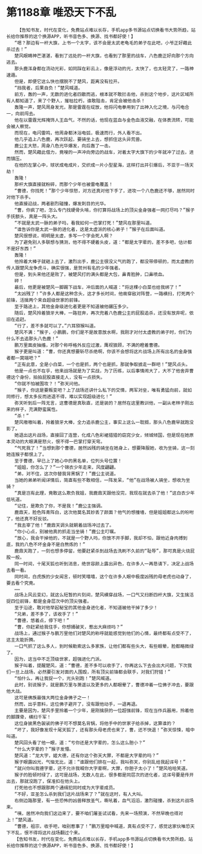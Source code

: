 # 第1188章 唯恐天下不乱
        【告知书友，时代在变化，免费站点难以长存，手机app多书源站点切换看书大势所趋，站长给你推荐的这个换源APP，听书音色多、换源、找书都好使！】
       “嗯？那边有一杆大旗，上书一个太字，该不会是太武老龟毛的弟子在此吧，小爷正好藉此杀过去！”
       楚风眼睛神芒湛湛，看到了远处的一杆大旗，也看到了那里的战车，八色鹿正好向那个方向逃去。
       那头鹿浑身都在流动光彩，如同踩在彩云上，像是浮动的光，太快了，也太轻灵了，一路神速遁。
       但是，即便它这么快也摆脱不了楚风，距离没有拉开。
       “挡我者，后果自负！”楚风喊道。
       前方，轰的一声，无数的进化者四散而逃，根本就不敢拦击他，杀到这个地步，这片区域所有人都知道了，来了个野人，摧枯拉朽，谁敢阻击，肯定会被他击杀！
       轰隆一声，楚风周身发光，那是雷霆在绽放，他将闪电拳用到了出神入化之境，与闪电合一，向前闯去。
       他在以雷霆光辉掩饰人王血气，不然的话，他现在蓝血与金色血液交融，在体表流转，可能会被人察觉。
       而现在，电闪雷鸣，他周身都沐浴电弧，极速而行，外人看不出。
       他几乎追上八色鹿，再次跃起，要骑坐上去，想抓住这头异荒兽。
       鹿公主大怒，周身八色光华爆发，向后轰了一击。
       然而，楚风藉此借力，竟嗖的一声冲向旁边的战车，对着太字大旗下的少年就冲了过去，进而镇压。
       在他的左掌心中，球状成电成片，交织成一片小型星海，这样打出并引爆后，不亚于一场天劫！
       轰隆！
       那杆大旗直接就粉碎，而那个少年也被雷电覆盖！
       “曹德，你找死！”那个少年惊怒，对方还真对他下手了，进攻一个八色鹿还不够，居然同时对他下杀手。
       他直接迎战，两者剧烈碰撞，爆发刺目的光华。
       “曹，你疯了吧，怎么专门找硬骨头啃，你打算将战场上的顶尖金身强者一网打尽吗？”猴子手抚额头，真是一阵头大。
       “不就是太武一脉的弟子吗，看我如何一巴掌打死！”楚风在那里叫道。
       “谁告诉你是太武一脉的进化者，这是太虚派的核心弟子！”猴子在后面叫道。
       楚风很想说，明明是太虚，多写一个字会死人啊？
       为了避免别人多联想与猜测，他不得不硬着头皮，道：“都是太字辈的，差不多吧，估计都不是好东西！”
       轰隆！
       他拎着大棒子就砸上去了，激烈出手，鹿公主很没义气的跑了，都没带停顿的，而太虚教的传人跟楚风龙争虎斗，确实很强，是贺州有名的少年强者。
       但是，到头来他还是败了，被楚风打的满头都是大包，鼻青脸肿，口鼻喷血。
       砰！
       最后，他更是被楚风一脚踢下战车，冲后面的人喊道：“将这棵小白菜也给我绑了！”
       “太凶残了！”许多人都是这种念头，这才多长时间，他凿穿敌对阵营，一路横扫，打死两个前锋，活擒两个来自超级世家的前锋。
       至于路途上，其他金身级进化者更是不知道被他碾压多少。
       随后，楚风拎着狼牙大棒，一路狂奔，再次兜着八色鹿公主的屁股追杀，还没有放弃呢，依旧在追赶。
       “行了，差不多就可以了。”六耳猕猴叫道。
       楚风不满：“猴子，小鹏鹏，你们是不是故意放水啊，我刚才对付太虚教的弟子时，你们为什么不去追那头八色鹿！”
       鹏万里面皮抽搐，对那个称呼格外反应过激，鹰视狼顾，不满的瞪着曹德。
       猴子更是叫道：“曹，你还真想要斩尽杀绝啊，你该不会想将这片战场上所有出名的金身强者都一窝端吧？”
       “正有此意，全是小白菜，一个也是抓，两个也是抓，那就争取掳走一群吧！”楚风点头。
       他是一点也不在乎，他来战场就是为了实战，为了历练，以后事情闹大了，大不了他舍弃曹德这个身份，拍拍屁股直接走人，没有一点损失。
       “你就不怕被围攻？！”弥天问他。
       “猴子，你这是要叛变吧？上了战场还讲什么私下的交情，两军对垒，唯有勇猛向前，就如同修行，想太多反而进退不得，难以实现超级进化！”
       弥天听到后一阵无言，这曹德是真耿直，还是装的？居然在这里教训他，一副从老林子刚出来的样子，充满野蛮属性。
       “杀！”
       楚风嗷嗷叫着，拎着狼牙大棒，全力追杀鹿公主，事实上这么一耽搁，那头八色鹿早就跑没影了。
       她退出这片战场，直接回了连营，化成八色彩裙猎猎的窈窕少女，倾城倾国，但是现在她原本灵动的大眼满是怒火，恨不得一巴掌打穿天穹。
       “气死我了！”当想到那个曹德，居然凶残的骑坐在她身上，想要降服她，收为坐骑，这一刻她连猴子都恨上了。
       至于曹德，早已上了她心中的黑名单，位列头号位置！
       “姐姐，你怎么了？”一个锦衣少年走来，风度翩翩。
       “弟，对不住，这次你替我背黑锅了！”鹿公主说道。
       当她的弟弟听闻详情后，简直有些不敢相信，一阵发呆，“他”在战场被人骑坐，想收为坐骑？
       “真是岂有此理，竟敢这么欺负我姐，我鹿鼎天跟他没完，我现在就去杀了他！”这白衣少年低吼道。
       “记住，是欺负了你，不是我！”鹿公主强调。
       鹿鼎天，脸色阵青阵白，这次他莫名其妙丢了颜面？他气的想撞墙，但是姐姐都这么的吩咐了，他还真不好反驳。
       “我去宰了他！”鹿鼎天调头就朝着战场冲过去了。
       “你小心点，别被他真的抓走当坐骑！”鹿公主叮嘱。
       “放心，我会干掉他的，不就是一个野人吗，你放不开手脚，我却不怕，跟他近身肉搏到底，我的八色不坏金身不是白熬炼的！”
       鹿鼎天跑了，一刻也想多停留，他要赶紧杀到战场去洗刷不久前的“耻辱”，那可真是火烧屁股一般。
       同一时间，十尾天狐也听到消息，绝世容颜上露出异色，在许多人一再恳请下，决定上战场去看一看。
       同时间，白虎族的少女闻言，顿时笑嘻嘻，这个在许多人眼中极度凶残的母老虎也动身了，要去看个究竟。
       ……
       战场上风云变幻，就这么短暂的片刻间，楚风横穿战场，一口气又扫断四杆大旗，又生擒活捉四位前锋，都是金身层次中的顶尖强者。
       至于沿途，敢对他举起秘宝的其他金身进化者，不知道被他干掉了多少！
       “兄弟，差不多了，该收手了！”
       “曹德，悠着点，停下吧！”
       “曹，你赶紧给我住手，你想捅破天，惹出大麻烦吗？”
       战场上，通过猴子与鹏万里他们对楚风的称呼就能感觉到他们的心情，最终都有点受不了，这主太能折腾。
       一口气抓了这么多人，到时候勒索这么多家族，让他们都有些头大，有些眼晕，脸都略微绿了。
       因为，这当中不乏顶级世家，超强进化门派。
       猴子叫着，提醒楚风，道：“曹德，差不多可以收手了，你再这么下去会出大问题，下次我们一旦上战场，必然要引发对面的人围殴，所有顶尖前锋都会联手，对我们狩猎！”
       “怕什么，再让我捉一个，光头别跑！”楚风喊道。
       此时，别说猴子，就是鹏万里与萧遥以及更多的人都眼晕了，曹德冲着一位佛子冲去，要跟他大战。
       这可是佛族最强大两位金身佛子之一！
       然而，出乎意料，这位佛子避开了，没有跟他动手，一退再退。
       主要是因为，楚风手里拎着一个少年，是刚擒获的一位超强前锋，现在当作兵器用，拎着他的脚踝骨，横扫千军！
       这位身披黑色袈裟的佛子可不想莫名背锅，将他手中的世家子给杀掉，这算谁的？
       “坏了，我好像发现十尾天狐了，还有那头母老虎也来了，曹，还不快退！”弥天惊悚，暗中叫道。
       楚风回头看了他一眼，道：“亏你还是大字辈的，怎么这么胆小？”
       “什么大字辈的？”猴子发懵。
       楚风道：“龙大宇，姬大德，还有你这个弥天大罪，不都是大字辈的吗？”
       猴子眼露凶光，气恼无比，道：“谁跟他们排在一起，我叫弥天，你别乱给我起诨号！”
       “就兴你叫我德字辈，还不允许我喊你大字辈啊，大罪，你胆子太小了！”楚风哈哈笑道。
       猴子的脸顿时绿了，这可是战场，无数人在此，很多都是同层次的进化者，这诨号要是传开出去，那就没跑了，保准扣在他头上。
       打死他也不想跟那两个通缉犯同时成为大字辈成员。
       “不好，亚圣怎么杀到我们这片战场来了？”就在这时，有人大叫。
       右侧边路那里，有一些恐怖的凶兽释放圣气，嘶吼着，血气滔滔，激烈碰撞，杀到这片战场来。
       “咦，居然冲向我们这边来了，要不咱们屠圣试试看，先来一场预演，不然早晚也得对上！”楚风道。
       “曹德，祖宗，收手吧，咱别惹事了！”鹏万里暗中喊道，真有点受不了，感觉这家伙唯恐天下不乱，恨不得将这片战场翻过个来。
       【告知书友，时代在变化，免费站点难以长存，手机app多书源站点切换看书大势所趋，站长给你推荐的这个换源APP，听书音色多、换源、找书都好使！】